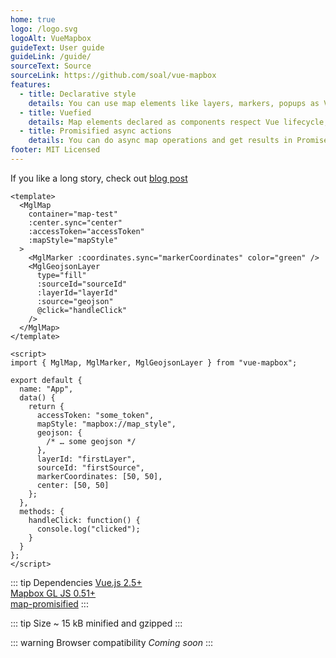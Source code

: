 ```yaml
---
home: true
logo: /logo.svg
logoAlt: VueMapbox
guideText: User guide
guideLink: /guide/
sourceText: Source
sourceLink: https://github.com/soal/vue-mapbox
features:
  - title: Declarative style
    details: You can use map elements like layers, markers, popups as Vue components and control them via synchronized props
  - title: Vuefied
    details: Map elements declared as components respect Vue lifecycle, emit map events like Vue events and can be used in OOP-style
  - title: Promisified async actions
    details: You can do async map operations and get results in Promise without messing with map events and figuring out what action cause it
footer: MIT Licensed
---
```


If you like a long story, check out [blog post](https://soal.red/reasoning-behind-vue-mapbox/)

```vue
<template>
  <MglMap
    container="map-test"
    :center.sync="center"
    :accessToken="accessToken"
    :mapStyle="mapStyle"
  >
    <MglMarker :coordinates.sync="markerCoordinates" color="green" />
    <MglGeojsonLayer
      type="fill"
      :sourceId="sourceId"
      :layerId="layerId"
      :source="geojson"
      @click="handleClick"
    />
  </MglMap>
</template>

<script>
import { MglMap, MglMarker, MglGeojsonLayer } from "vue-mapbox";

export default {
  name: "App",
  data() {
    return {
      accessToken: "some_token",
      mapStyle: "mapbox://map_style",
      geojson: {
        /* … some geojson */
      },
      layerId: "firstLayer",
      sourceId: "firstSource",
      markerCoordinates: [50, 50],
      center: [50, 50]
    };
  },
  methods: {
    handleClick: function() {
      console.log("clicked");
    }
  }
};
</script>
```

::: tip Dependencies
[Vue.js 2.5+](https://github.com/vuejs/vue)  
[Mapbox GL JS 0.51+](https://github.com/mapbox/mapbox-gl-js)  
[map-promisified](https://github.com/soal/map-promisified)
:::

::: tip Size
~ 15 kB minified and gzipped
:::

::: warning Browser compatibility
_Coming soon_
:::
